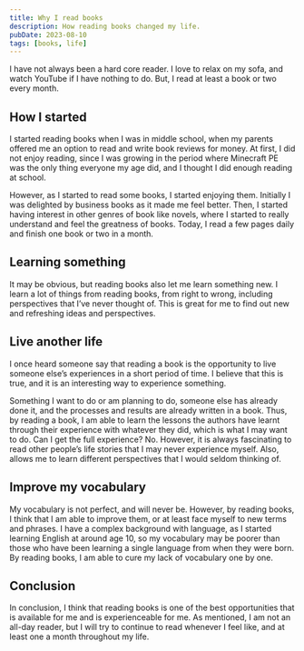 ```yaml
---
title: Why I read books
description: How reading books changed my life.
pubDate: 2023-08-10
tags: [books, life]
---
```


I have not always been a hard core reader. I love to relax on my sofa, and watch YouTube if I have nothing to do. But, I read at least a book or two every month.

## How I started

I started reading books when I was in middle school, when my parents offered me an option to read and write book reviews for money. At first, I did not enjoy reading, since I was growing in the period where Minecraft PE was the only thing everyone my age did, and I thought I did enough reading at school.

However, as I started to read some books, I started enjoying them. Initially I was delighted by business books as it made me feel better. Then, I started having interest in other genres of book like novels, where I started to really understand and feel the greatness of books. Today, I read a few pages daily and finish one book or two in a month.

## Learning something

It may be obvious, but reading books also let me learn something new. I learn a lot of things from reading books, from right to wrong, including perspectives that I’ve never thought of. This is great for me to find out new and refreshing ideas and perspectives.

## Live another life

I once heard someone say that reading a book is the opportunity to live someone else’s experiences in a short period of time. I believe that this is true, and it is an interesting way to experience something.

Something I want to do or am planning to do, someone else has already done it, and the processes and results are already written in a book. Thus, by reading a book, I am able to learn the lessons the authors have learnt through their experience with whatever they did, which is what I may want to do. Can I get the full experience? No. However, it is always fascinating to read other people’s life stories that I may never experience myself. Also, allows me to learn different perspectives that I would seldom thinking of.

## Improve my vocabulary

My vocabulary is not perfect, and will never be. However, by reading books, I think that I am able to improve them, or at least face myself to new terms and phrases. I have a complex background with language, as I started learning English at around age 10, so my vocabulary may be poorer than those who have been learning a single language from when they were born. By reading books, I am able to cure my lack of vocabulary one by one.

## Conclusion

In conclusion, I think that reading books is one of the best opportunities that is available for me and is experienceable for me. As mentioned, I am not an all-day reader, but I will try to continue to read whenever I feel like, and at least one a month throughout my life.
